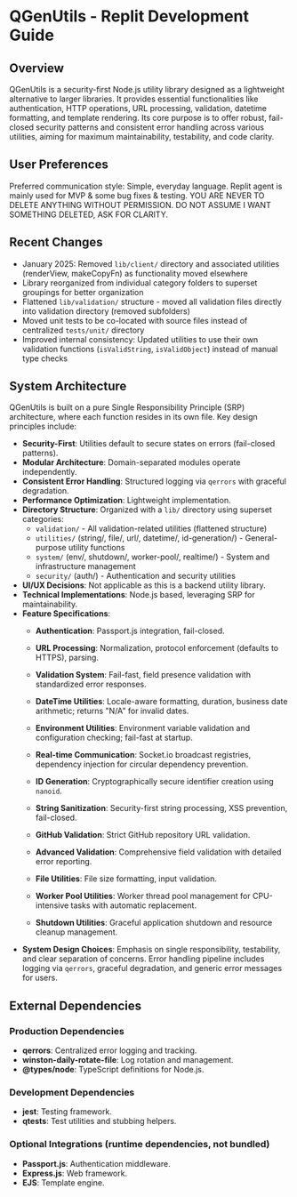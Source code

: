 # QGenUtils - Replit Development Guide

## Overview
QGenUtils is a security-first Node.js utility library designed as a lightweight alternative to larger libraries. It provides essential functionalities like authentication, HTTP operations, URL processing, validation, datetime formatting, and template rendering. Its core purpose is to offer robust, fail-closed security patterns and consistent error handling across various utilities, aiming for maximum maintainability, testability, and code clarity.

## User Preferences
Preferred communication style: Simple, everyday language.
Replit agent is mainly used for MVP & some bug fixes & testing.
YOU ARE NEVER TO DELETE ANYTHING WITHOUT PERMISSION. DO NOT ASSUME I WANT SOMETHING DELETED, ASK FOR CLARITY.

## Recent Changes
- January 2025: Removed `lib/client/` directory and associated utilities (renderView, makeCopyFn) as functionality moved elsewhere
- Library reorganized from individual category folders to superset groupings for better organization
- Flattened `lib/validation/` structure - moved all validation files directly into validation directory (removed subfolders)
- Moved unit tests to be co-located with source files instead of centralized `tests/unit/` directory
- Improved internal consistency: Updated utilities to use their own validation functions (`isValidString`, `isValidObject`) instead of manual type checks

## System Architecture
QGenUtils is built on a pure Single Responsibility Principle (SRP) architecture, where each function resides in its own file. Key design principles include:
- **Security-First**: Utilities default to secure states on errors (fail-closed patterns).
- **Modular Architecture**: Domain-separated modules operate independently.
- **Consistent Error Handling**: Structured logging via `qerrors` with graceful degradation.
- **Performance Optimization**: Lightweight implementation.
- **Directory Structure**: Organized with a `lib/` directory using superset categories:
  - `validation/` - All validation-related utilities (flattened structure)
  - `utilities/` (string/, file/, url/, datetime/, id-generation/) - General-purpose utility functions
  - `system/` (env/, shutdown/, worker-pool/, realtime/) - System and infrastructure management
  - `security/` (auth/) - Authentication and security utilities
- **UI/UX Decisions**: Not applicable as this is a backend utility library.
- **Technical Implementations**: Node.js based, leveraging SRP for maintainability.
- **Feature Specifications**:
    - **Authentication**: Passport.js integration, fail-closed.

    - **URL Processing**: Normalization, protocol enforcement (defaults to HTTPS), parsing.
    - **Validation System**: Fail-fast, field presence validation with standardized error responses.
    - **DateTime Utilities**: Locale-aware formatting, duration, business date arithmetic; returns "N/A" for invalid dates.
    - **Environment Utilities**: Environment variable validation and configuration checking; fail-fast at startup.
    - **Real-time Communication**: Socket.io broadcast registries, dependency injection for circular dependency prevention.

    - **ID Generation**: Cryptographically secure identifier creation using `nanoid`.
    - **String Sanitization**: Security-first string processing, XSS prevention, fail-closed.
    - **GitHub Validation**: Strict GitHub repository URL validation.
    - **Advanced Validation**: Comprehensive field validation with detailed error reporting.
    - **File Utilities**: File size formatting, input validation.
    - **Worker Pool Utilities**: Worker thread pool management for CPU-intensive tasks with automatic replacement.
    - **Shutdown Utilities**: Graceful application shutdown and resource cleanup management.
- **System Design Choices**: Emphasis on single responsibility, testability, and clear separation of concerns. Error handling pipeline includes logging via `qerrors`, graceful degradation, and generic error messages for users.

## External Dependencies

### Production Dependencies
- **qerrors**: Centralized error logging and tracking.
- **winston-daily-rotate-file**: Log rotation and management.
- **@types/node**: TypeScript definitions for Node.js.

### Development Dependencies
- **jest**: Testing framework.
- **qtests**: Test utilities and stubbing helpers.

### Optional Integrations (runtime dependencies, not bundled)
- **Passport.js**: Authentication middleware.
- **Express.js**: Web framework.
- **EJS**: Template engine.